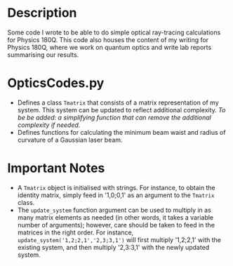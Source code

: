 # Description

Some code I wrote to be able to do simple optical ray-tracing calculations for Physics 180Q. This code also houses the content of my writing for Physics 180Q, where we work on quantum optics and write lab reports summarising our results. 

# OpticsCodes.py
- Defines a class `Tmatrix` that consists of a matrix representation of my system. This system can be updated to reflect additional complexity. _To be be added: a simplifying function that can remove the additional complexity if needed._
- Defines functions for calculating the minimum beam waist and radius of curvature of a Gaussian laser beam.

# Important Notes

- A `Tmatrix` object is initialised with strings. For instance, to obtain the identity matrix, simply feed in '1,0;0,1' as an argument to the `Tmatrix` class.
- The `update_system` function argument can be used to multiply in as many matrix elements as needed (in other words, it takes a variable number of arguments); however, care should be taken to feed in the matrices in the right order. For instance, `update_system('1,2;2,1','2,3;3,1')` will first multiply '1,2;2,1' with the existing system, and then multiply '2,3:3,1' with the newly updated system.
